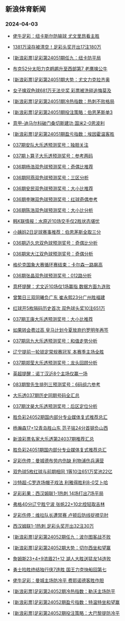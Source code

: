 ## 新浪体育新闻 
### 2024-04-03

+ [佬牛足彩：纽卡斯尔防输球 尤文里昂看主胜](https://sports.sina.com.cn/l/2024-04-02/doc-inaqkwze4258341.shtml)

+ [1381万滚存被清空！足彩头奖开出17注180万](https://sports.sina.com.cn/l/2024-04-02/doc-inaqkwyx6302411.shtml)

+ [[新浪彩票]足彩第24051期任九：纽卡防平局](https://sports.sina.com.cn/l/2024-04-02/doc-inaqkwze4249557.shtml)

+ [布克52分太阳力克鹈鹕升至西部第7 老鹰擒公牛](https://sports.sina.com.cn/basketball/nba/2024-04-02/doc-inaqmcia4176994.shtml)

+ [[新浪彩票]足彩第24051期大势：尤文力克拉齐奥](https://sports.sina.com.cn/l/2024-04-02/doc-inaqkwyy5313314.shtml)

+ [女子擒双色球681万无法兑奖 彩票被洗碎追悔莫及](https://sports.sina.com.cn/l/2024-04-02/doc-inaqirfu4888491.shtml)

+ [[新浪彩票]足彩第24051期冷热指数：热刺不败格局](https://sports.sina.com.cn/l/2024-04-02/doc-inaqkwyy5314115.shtml)

+ [[新浪彩票]足彩第24051期投注策略：伯恩茅斯单3](https://sports.sina.com.cn/l/2024-04-02/doc-inaqkwze4250857.shtml)

+ [意甲-迪马尔科破门桑切斯建功 国米2-0恩波利](https://sports.sina.com.cn/g/seriea/2024-04-02/doc-inaqkwyx6314033.shtml)

+ [[新浪彩票]足彩第24051期盈亏指数：埃因霍温客胜](https://sports.sina.com.cn/l/2024-04-02/doc-inaqkwyy5314415.shtml)

+ [037期安队大乐透预测奖号：独胆关注](https://sports.sina.com.cn/l/2024-04-02/doc-inaqmpwu7192071.shtml)

+ [037期卜算子大乐透预测奖号：参考两码](https://sports.sina.com.cn/l/2024-04-02/doc-inaqmpww3968081.shtml)

+ [036期杨浩双色球预测奖号：奇偶比推荐](https://sports.sina.com.cn/l/2024-04-02/doc-inaqmpws5034470.shtml)

+ [036期阿燕双色球预测奖号：三区分析](https://sports.sina.com.cn/l/2024-04-02/doc-inaqmpwu7181969.shtml)

+ [036期安民双色球预测奖号：大小比推荐](https://sports.sina.com.cn/l/2024-04-02/doc-inaqmpwu7181754.shtml)

+ [036期李琳双色球预测奖号：红球奇偶参考](https://sports.sina.com.cn/l/2024-04-02/doc-inaqmpwu7183084.shtml)

+ [036期陈浩双色球预测奖号：大小比分析](https://sports.sina.com.cn/l/2024-04-02/doc-inaqmpwu7183205.shtml)

+ [韩K联情报：水原近10场交手仅2胜状态堪忧](https://sports.sina.com.cn/l/2024-04-02/doc-inaqmiqy4050854.shtml)

+ [小姨妈2日足球赛事推荐：伯恩茅斯全取三分](https://sports.sina.com.cn/l/2024-04-02/doc-inaqmynq7021995.shtml)

+ [036期迈久忠双色球预测奖号：奇偶比分析](https://sports.sina.com.cn/l/2024-04-02/doc-inaqmpwr6036485.shtml)

+ [036期宋大江双色球预测奖号：奇偶分析](https://sports.sina.com.cn/l/2024-04-02/doc-inaqmpwr6036170.shtml)

+ [格伦克国象大赛循环赛结束：卡尔森一路飙高](https://sports.sina.com.cn/go/2024-04-02/doc-inaqmchw5216279.shtml)

+ [036期张晶双色球预测奖号：012路分析](https://sports.sina.com.cn/l/2024-04-02/doc-inaqmpws5033103.shtml)

+ [意杯提醒：尤文近10场仅1场赢指 数据方面九连败](https://sports.sina.com.cn/l/2024-04-02/doc-inaqmchw5216292.shtml)

+ [曾繁日三双同曦负广东 崔永熙23分广州胜福建](https://sports.sina.com.cn/basketball/cba/2024-04-02/doc-inaqneuk4767307.shtml)

+ [红球开5枚隔码历史首次 双色球头奖10注651万](https://sports.sina.com.cn/l/2024-04-02/doc-inaqneun6916932.shtml)

+ [037期王康大乐透预测奖号：大小比推荐](https://sports.sina.com.cn/l/2024-04-02/doc-inaqmpwu7191108.shtml)

+ [如果转会费过高 皇马计划今夏放弃约罗明年再签](https://sports.sina.com.cn/g/laliga/2024-04-02/doc-inaqmues7099400.shtml)

+ [037期凤九大乐透预测奖号：和值走势分析](https://sports.sina.com.cn/l/2024-04-02/doc-inaqmpwr6042904.shtml)

+ [辽宁提前一轮锁定常规赛冠军 本赛季主场全胜](https://sports.sina.com.cn/basketball/cba/2024-04-02/doc-inaqneui5776806.shtml)

+ [037期郑莹大乐透预测奖号：龙头回顾分析](https://sports.sina.com.cn/l/2024-04-02/doc-inaqmpwr6042392.shtml)

+ [英超提醒：诺丁汉近8个主场仅赢一场](https://sports.sina.com.cn/l/2024-04-02/doc-inaqmchv6215007.shtml)

+ [083期黎先生排列三预测奖号：6码组六参考](https://sports.sina.com.cn/l/2024-04-02/doc-inaqmpwu7205530.shtml)

+ [大乐透037期历史同期号码全汇总](https://sports.sina.com.cn/l/2024-04-02/doc-inaqmpww3976936.shtml)

+ [037期沈昊大乐透预测奖号：后区定位分析](https://sports.sina.com.cn/l/2024-04-02/doc-inaqmpww3965208.shtml)

+ [胜负彩24052期国内部分专业媒体复式推荐总汇](https://sports.sina.com.cn/l/2024-04-02/doc-inaqmuep5991073.shtml)

+ [杨瀚森17+12青岛胜山东 范子铭24分首钢负山西](https://sports.sina.com.cn/basketball/cba/2024-04-02/doc-inaqneun6911872.shtml)

+ [新浪彩票名家大乐透第24037期推荐汇总](https://sports.sina.com.cn/l/2024-04-02/doc-inaqmpwu7202544.shtml)

+ [胜负彩24051期国内部分专业媒体复式推荐总汇](https://sports.sina.com.cn/l/2024-04-02/doc-inaqmues7131445.shtml)

+ [足彩伤停：曼城德布劳内伤缺 利物浦伤兵满营](https://sports.sina.com.cn/l/2024-04-02/doc-inaqmueq4967374.shtml)

+ [双色球5枚红球与前期相同 1等10注651万奖池22亿](https://sports.sina.com.cn/l/2024-04-02/doc-inaqneun6916932.shtml)

+ [沙特超-C罗连场帽子戏法 利雅得胜利8-0艾卜哈](https://sports.sina.com.cn/g/pl/2024-04-03/doc-inaqnzya6477176.shtml)

+ [足彩彩果：西汉姆联1-1热刺 14场打出7场平局](https://sports.sina.com.cn/l/2024-04-03/doc-inaqnzxx5328549.shtml)

+ [弗格40分辽宁胜宁波 张帆22+10北控轻取吉林](https://sports.sina.com.cn/basketball/cba/2024-04-02/doc-inaqneuq3686917.shtml)

+ [足彩伤停：维拉队长遭禁赛 卢顿后防线捉襟见肘](https://sports.sina.com.cn/l/2024-04-02/doc-inaqmueq4967374.shtml)

+ [西汉姆联1-1热刺 足彩头奖开出32注30万](https://sports.sina.com.cn/l/2024-04-03/doc-inaqnzxx5328549.shtml)

+ [[新浪彩票]足彩第24052期任九：波尔图客战不败](https://sports.sina.com.cn/l/2024-04-03/doc-inaqnzya6488409.shtml)

+ [[新浪彩票]足彩第24052期大势：切尔西坐和望赢](https://sports.sina.com.cn/l/2024-04-03/doc-inaqnzxx5330030.shtml)

+ [詹姆斯23+4+9浓眉21+12 湖人大胜送猛龙14连败](https://sports.sina.com.cn/basketball/nba/2024-04-03/doc-inaqpnpy3054826.shtml)

+ [勇士险胜终结独行侠7连胜 国王力克快船回第七](https://sports.sina.com.cn/basketball/nba/2024-04-03/doc-inaqpnpy3089830.shtml)

+ [佬牛足彩：曼城主场防冷平 费耶诺德客胜作胆](https://sports.sina.com.cn/l/2024-04-03/doc-inaqpnpy3068292.shtml)

+ [[新浪彩票]足彩第24052期冷热指数：勒沃主场防平](https://sports.sina.com.cn/l/2024-04-03/doc-inaqnzya6489018.shtml)

+ [[新浪彩票]足彩第24052期盈亏指数：特温特坐和望赢](https://sports.sina.com.cn/l/2024-04-03/doc-inaqnzye3265612.shtml)

+ [[新浪彩票]足彩第24052期投注策略：大巴黎提防冷平](https://sports.sina.com.cn/l/2024-04-03/doc-inaqphfw4198855.shtml)

